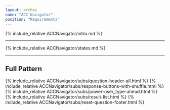 ```yaml
--- 
layout: arches 
name: "ACC Navigator" 
position: "Requirements" 
--- 
```



{% include_relative ACCNavigator/intro.md %}

<hr>

{% include_relative ACCNavigator/states.md %}


<hr>
<h2>Full Pattern</h2>
<section data-label="acc-navigator" class="m-y_6 font_n1 font_0:md font_1:lg">
    <div data-label="container" class="br_2 br_black-2 br_round br_solid flex flex_column isolate_isolation items_center m-x_5 relative">
    {% include_relative ACCNavigator/subs/question-header-all.html %}
    {%  include_relative ACCNavigator/subs/response-buttons-with-shuffle.html %}
    {% include_relative ACCNavigator/subs/power-user_type-ahead.html %}     
    {% include_relative ACCNavigator/subs/result-list.html %}  
    {% include_relative ACCNavigator/subs/reset-question-footer.html %}
    </div>
</section>
<style lang="css">
    .f\:none:focus {
        box-shadow: none !important;
        outline-color: none !important;
        outline: 0;
    }
</style>